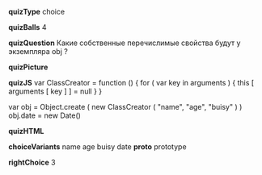 ____quizType____
choice

____quizBalls____
4

____quizQuestion____
Какие собственные перечислимые свойства будут у экземпляра  obj ?

____quizPicture____


____quizJS____
var ClassCreator = function () {
    for ( var key in arguments ) {
        this [ arguments [ key ] ] = null
    }
}

var obj = Object.create (
    new ClassCreator ( "name", "age", "buisy" )
)
obj.date = new Date()

____quizHTML____


____choiceVariants____
name
age
buisy
date
__proto__
prototype


____rightChoice____
3
